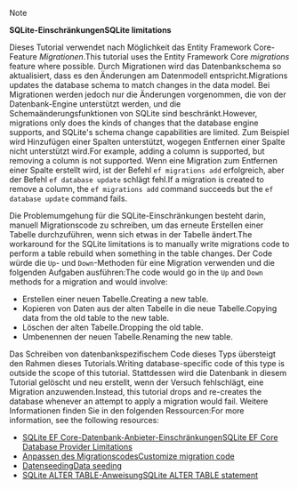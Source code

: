 > [!NOTE]
> 
> <span data-ttu-id="0a498-101">**SQLite-Einschränkungen**</span><span class="sxs-lookup"><span data-stu-id="0a498-101">**SQLite limitations**</span></span>
>
> <span data-ttu-id="0a498-102">Dieses Tutorial verwendet nach Möglichkeit das Entity Framework Core-Feature *Migrationen*.</span><span class="sxs-lookup"><span data-stu-id="0a498-102">This tutorial uses the Entity Framework Core *migrations* feature where possible.</span></span> <span data-ttu-id="0a498-103">Durch Migrationen wird das Datenbankschema so aktualisiert, dass es den Änderungen am Datenmodell entspricht.</span><span class="sxs-lookup"><span data-stu-id="0a498-103">Migrations updates the database schema to match changes in the data model.</span></span> <span data-ttu-id="0a498-104">Bei Migrationen werden jedoch nur die Änderungen vorgenommen, die von der Datenbank-Engine unterstützt werden, und die Schemaänderungsfunktionen von SQLite sind beschränkt.</span><span class="sxs-lookup"><span data-stu-id="0a498-104">However, migrations only does the kinds of changes that the database engine supports, and SQLite's schema change capabilities are limited.</span></span> <span data-ttu-id="0a498-105">Zum Beispiel wird Hinzufügen einer Spalten unterstützt, wogegen Entfernen einer Spalte nicht unterstützt wird.</span><span class="sxs-lookup"><span data-stu-id="0a498-105">For example, adding a column is supported, but removing a column is not supported.</span></span> <span data-ttu-id="0a498-106">Wenn eine Migration zum Entfernen einer Spalte erstellt wird, ist der Befehl `ef migrations add` erfolgreich, aber der Befehl `ef database update` schlägt fehl.</span><span class="sxs-lookup"><span data-stu-id="0a498-106">If a migration is created to remove a column, the `ef migrations add` command succeeds but the `ef database update` command fails.</span></span> 
>
> <span data-ttu-id="0a498-107">Die Problemumgehung für die SQLite-Einschränkungen besteht darin, manuell Migrationscode zu schreiben, um das erneute Erstellen einer Tabelle durchzuführen, wenn sich etwas in der Tabelle ändert.</span><span class="sxs-lookup"><span data-stu-id="0a498-107">The workaround for the SQLite limitations is to manually write migrations code to perform a table rebuild when something in the table changes.</span></span> <span data-ttu-id="0a498-108">Der Code würde die `Up`- und `Down`-Methoden für eine Migration verwenden und die folgenden Aufgaben ausführen:</span><span class="sxs-lookup"><span data-stu-id="0a498-108">The code would go in the `Up` and `Down` methods for a migration and would involve:</span></span>
>
> * <span data-ttu-id="0a498-109">Erstellen einer neuen Tabelle.</span><span class="sxs-lookup"><span data-stu-id="0a498-109">Creating a new table.</span></span>
> * <span data-ttu-id="0a498-110">Kopieren von Daten aus der alten Tabelle in die neue Tabelle.</span><span class="sxs-lookup"><span data-stu-id="0a498-110">Copying data from the old table to the new table.</span></span>
> * <span data-ttu-id="0a498-111">Löschen der alten Tabelle.</span><span class="sxs-lookup"><span data-stu-id="0a498-111">Dropping the old table.</span></span>
> * <span data-ttu-id="0a498-112">Umbenennen der neuen Tabelle.</span><span class="sxs-lookup"><span data-stu-id="0a498-112">Renaming the new table.</span></span>
>
> <span data-ttu-id="0a498-113">Das Schreiben von datenbankspezifischem Code dieses Typs übersteigt den Rahmen dieses Tutorials.</span><span class="sxs-lookup"><span data-stu-id="0a498-113">Writing database-specific code of this type is outside the scope of this tutorial.</span></span> <span data-ttu-id="0a498-114">Stattdessen wird die Datenbank in diesem Tutorial gelöscht und neu erstellt, wenn der Versuch fehlschlägt, eine Migration anzuwenden.</span><span class="sxs-lookup"><span data-stu-id="0a498-114">Instead, this tutorial drops and re-creates the database whenever an attempt to apply a migration would fail.</span></span> <span data-ttu-id="0a498-115">Weitere Informationen finden Sie in den folgenden Ressourcen:</span><span class="sxs-lookup"><span data-stu-id="0a498-115">For more information, see the following resources:</span></span>
>
> * [<span data-ttu-id="0a498-116">SQLite EF Core-Datenbank-Anbieter-Einschränkungen</span><span class="sxs-lookup"><span data-stu-id="0a498-116">SQLite EF Core Database Provider Limitations</span></span>](/ef/core/providers/sqlite/limitations)
> * [<span data-ttu-id="0a498-117">Anpassen des Migrationscodes</span><span class="sxs-lookup"><span data-stu-id="0a498-117">Customize migration code</span></span>](/ef/core/managing-schemas/migrations/#customize-migration-code)
> * [<span data-ttu-id="0a498-118">Datenseeding</span><span class="sxs-lookup"><span data-stu-id="0a498-118">Data seeding</span></span>](/ef/core/modeling/data-seeding)
> * [<span data-ttu-id="0a498-119">SQLite ALTER TABLE-Anweisung</span><span class="sxs-lookup"><span data-stu-id="0a498-119">SQLite ALTER TABLE statement</span></span>](https://sqlite.org/lang_altertable.html)